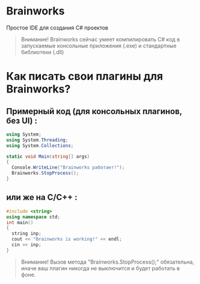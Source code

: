 # Brainworks
Простое IDE для создания C# проектов

> Внимание! Brainworks сейчас умеет компилировать C# код в запускаемые консольные приложения (.exe) и стандартные библиотеки (.dll)

# Как писать свои плагины для Brainworks?
## Примерный код (для консольных плагинов, без UI) :
```c#
using System;
using System.Threading;
using System.Collections;

static void Main(string[] args)
{
  Console.WriteLine("Brainworks работает!");
  Brainworks.StopProcess();
}
```
## или же на C/C++ : 
```c++
#include <string>
using namespace std;
int main()
{
  string inp;
  cout << "Brainworks is working!" << endl;
  cin >> inp;
}
```
> Внимание! Вызов метода "Brainworks.StopProcess();" обязательна, иначе ваш плагин никогда не выключится и будет работать в фоне.
